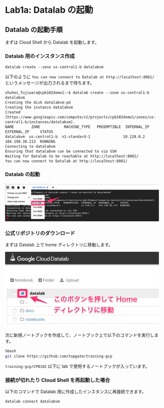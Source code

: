 # Lab1a: Datalab の起動

## Datalab の起動手順

まずは Cloud Shell から Datalab を起動します。

### Datalab 用のインスタンス作成

```
datalab create --zone us-central1-b datalabvm
```

以下のように `You can now connect to Datalab at http://localhost:8081/` というメッセージが出力されるまで待ちます。

```
shuhei_fujiwara@cpb102demo1:~$ datalab create --zone us-central1-b datalabvm
Creating the disk datalabvm-pd
Creating the instance datalabvm
Created [https://www.googleapis.com/compute/v1/projects/cpb102demo1/zones/us-central1-b/instances/datalabvm].
NAME        ZONE           MACHINE_TYPE   PREEMPTIBLE  INTERNAL_IP  EXTERNAL_IP     STATUS
datalabvm  us-central1-b  n1-standard-1               10.128.0.2   104.198.38.213  RUNNING
Connecting to datalabvm
Ensuring that datalabvm can be connected to via SSH
Waiting for Datalab to be reachable at http://localhost:8081/
You can now connect to Datalab at http://localhost:8081/
```

### Datalab の起動

<img src="img/run_datalab.jpg" width=512px>

### 公式リポジトリのダウンロード

まずは Datalab 上で home ディレクトリに移動します。

<img src="img/datalab_home.jpg" width=512px>

次に新規ノートブックを作成して、ノートブック上で以下のコマンドを実行します。

```sh
%bash
git clone https://github.com/topgate/training-gcp
```

`training-gcp/CPB102` 以下に lab で使用するノートブックが入っています。

### 接続が切れたり Cloud Shell を再起動した場合

以下のコマンドで Datalab 用に作成したインスタンスに再接続できます。

```
datalab connect datalabvm
```
